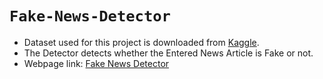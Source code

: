 # ```Fake-News-Detector```
- Dataset used for this project is downloaded from [Kaggle](https://www.kaggle.com/datasets/clmentbisaillon/fake-and-real-news-dataset).<br>
- The Detector detects whether the Entered News Article is Fake or not.
- Webpage link: [Fake News Detector](https://fake-news-detector-k19.streamlit.app/)
